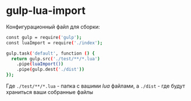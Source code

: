 # gulp-lua-import
Конфигурационный файл для сборки:
```sh
const gulp = require('gulp');
const luaImport = require('./index');

gulp.task('default', function () {
  return gulp.src('./test/**/*.lua')
    .pipe(luaImport())
    .pipe(gulp.dest('./dist'))
});
```
Где `./test/**/*.lua` - папка с вашими *lua* файлами, а `./dist` - где будут храниться ваши собранные файлы
